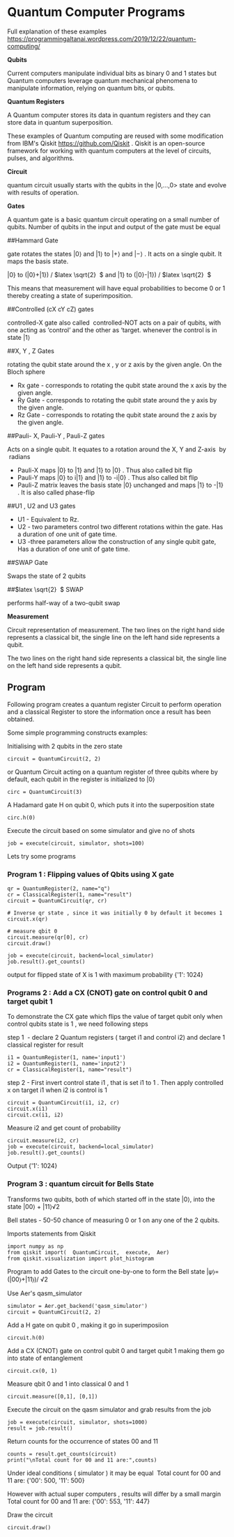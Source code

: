 # Quantum Computer Programs

Full explanation of these examples https://programmingaltanai.wordpress.com/2019/12/22/quantum-computing/

**Qubits**

Current computers manipulate individual bits as binary 0 and 1 states but Quantum computers leverage quantum mechanical phenomena to manipulate information, relying on quantum bits, or qubits.

**Quantum Registers**

A Quantum computer stores its data in quantum registers and they can store data in quantum superposition.

These examples of Quantum computing are reused with some modification from IBM's Qiskit https://github.com/Qiskit . Qiskit is an open-source framework for working with quantum computers at the level of circuits, pulses, and algorithms.

**Circuit**

quantum circuit usually starts with the qubits in the |0,…,0> state and evolve with results of operation.

**Gates**

A quantum gate is a basic quantum circuit operating on a small number of qubits. Number of qubits in the input and output of the gate must be equal

##Hammard Gate

gate rotates the states |0⟩ and |1⟩ to |+⟩ and |−⟩ .
It acts on a single qubit. It maps the basis state.

|0} to (|0}+|1}) / $latex \sqrt{2}  $ and |1} to (|0}-|1}) / $latex \sqrt{2}  $

This means that measurement will have equal probabilities to become 0 or 1 thereby creating a state of superimposition.

##Controlled (cX cY cZ) gates

controlled-X gate also called  controlled-NOT
acts on a pair of qubits, with one acting as ‘control’ and the other as ‘target.
whenever the control is in state |1⟩ 

##X, Y , Z Gates

rotating the qubit state around the x , y or z axis by the given angle.
On the Bloch sphere
- Rx gate - corresponds to rotating the qubit state around the x axis by the given angle.
- Ry Gate - corresponds to rotating the qubit state around the y axis by the given angle.
- Rz Gate - corresponds to rotating the qubit state around the z axis by the given angle.

##Pauli- X, Pauli-Y , Pauli-Z gates

Acts on a single qubit. It equates to a rotation around the X, Y and Z-axis  by  radians
- Pauli-X maps |0} to |1} and |1} to |0} . Thus also called bit flip
- Pauli-Y maps |0} to i|1} and |1} to -i|0} . Thus also called bit flip
- Pauli-Z matrix leaves the basis state |0} unchanged and maps |1} to -|1} . It is also called phase-flip

##U1 , U2 and U3 gates

- U1 - Equivalent to Rz.
- U2 - two parameters control two different rotations within the gate. Has a duration of one unit of gate time.
- U3 -three parameters allow the construction of any single qubit gate, Has a duration of one unit of gate time.

##SWAP Gate 

Swaps the state of 2 qubits 

##$latex \sqrt{2}  $ SWAP

performs half-way of a two-qubit swap

**Measurement**

Circuit representation of measurement. The two lines on the right hand side represents a classical bit, the single line on the left hand side represents a qubit.

The two lines on the right hand side represents a classical bit, the single line on the left hand side represents a qubit.

## Program 

Following program creates a quantum register Circuit to perform operation and a classical Register to store the information once a result has been obtained.

Some simple programming constructs examples:

Initialising with 2 qubits in the zero state
```
circuit = QuantumCircuit(2, 2)
```
or Quantum Circuit acting on a quantum register of three qubits where by default, each qubit in the register is initialized to |0⟩
```
circ = QuantumCircuit(3)
```

A Hadamard gate H on qubit 0, which puts it into the superposition state
```
circ.h(0)
```
Execute the circuit based on some simulator and give no of shots
```
job = execute(circuit, simulator, shots=100)
```

Lets try some programs 

### Program 1 : Flipping values of Qbits using X gate 
```
qr = QuantumRegister(2, name="q")
cr = ClassicalRegister(1, name="result")
circuit = QuantumCircuit(qr, cr)

# Inverse qr state , since it was initially 0 by default it becomes 1 
circuit.x(qr)

# measure qbit 0 
circuit.measure(qr[0], cr)
circuit.draw()

job = execute(circuit, backend=local_simulator)
job.result().get_counts()
```
output for flipped state of X is 1 with maximum probability
{'1': 1024}

### Programs 2 : Add a CX (CNOT) gate on control qubit 0 and target qubit 1

To demonstrate the CX gate which flips the value of target qubit only when control qubits state is 1 , we need following steps

step 1  - declare 2 Quantum registers ( target i1 and control i2)
and declare 1 classical register for result
```
i1 = QuantumRegister(1, name='input1')
i2 = QuantumRegister(1, name='input2')
cr = ClassicalRegister(1, name="result")
```

step 2 - First invert control state i1 , that is set i1 to 1 . Then apply controlled x on target i1 when i2 is control is 1
```
circuit = QuantumCircuit(i1, i2, cr)
circuit.x(i1) 
circuit.cx(i1, i2) 
```

Measure i2 and get count of probability
```
circuit.measure(i2, cr)
job = execute(circuit, backend=local_simulator)
job.result().get_counts()
```

Output
{'1': 1024}

### Program 3 : quantum circuit for Bells State

Transforms two qubits, both of which started off in the state
|0⟩, into the state
|00⟩ + |11⟩√2

Bell states - 50-50 chance of measuring 0 or 1 on any one of the 2 qubits.

Imports statements from Qiskit
```
import numpy as np
from qiskit import(  QuantumCircuit,  execute,  Aer)
from qiskit.visualization import plot_histogram
```
Program to add Gates to the circuit one-by-one to form the Bell state
|𝜓⟩=(|00⟩+|11⟩)/ √2

Use Aer's qasm_simulator
```
simulator = Aer.get_backend('qasm_simulator')
circuit = QuantumCircuit(2, 2)
```

Add a H gate on qubit 0 , making it go in superimposiion
```
circuit.h(0)
```

Add a CX (CNOT) gate on control qubit 0 and target qubit 1 making them go into state of entanglement
```
circuit.cx(0, 1)
```

Measure qbit 0 and 1 into classical 0 and 1
```
circuit.measure([0,1], [0,1])
```
Execute the circuit on the qasm simulator and grab results from the job
```
job = execute(circuit, simulator, shots=1000)
result = job.result()
```
Return counts for the occurrence of states 00 and 11 
```
counts = result.get_counts(circuit)
print("\nTotal count for 00 and 11 are:",counts)
```
Under ideal conditions ( simulator ) it may be equal 
Total count for 00 and 11 are: {'00': 500, '11': 500}

However with actual super computers , results will differ by a small margin 
Total count for 00 and 11 are: {'00': 553, '11': 447}

Draw the circuit
```
circuit.draw()
```

